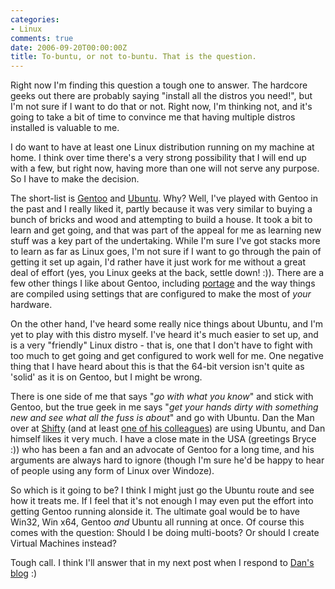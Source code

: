 ```yaml
---
categories:
- Linux
comments: true
date: 2006-09-20T00:00:00Z
title: To-buntu, or not to-buntu. That is the question.
---
```


Right now I'm finding this question a tough one to answer. The hardcore geeks out there are probably saying "install all the distros you need!", but I'm not sure if I want to do that or not. Right now, I'm thinking not, and it's going to take a bit of time to convince me that having multiple distros installed is valuable to me.

I do want to have at least one Linux distribution running on my machine at home. I think over time there's a very strong possibility that I will end up with a few, but right now, having more than one will not serve any purpose. So I have to make the decision.

The short-list is <a href="http://www.gentoo.org" title="Gentoo Linux">Gentoo</a> and <a href="http://www.ubuntu.com" title="Ubuntu Linux">Ubuntu</a>. Why? Well, I've played with Gentoo in the past and I really liked it, partly because it was very similar to buying a bunch of bricks and wood and attempting to build a house. It took a bit to learn and get going, and that was part of the appeal for me as learning new stuff was a key part of the undertaking. While I'm sure I've got stacks more to learn as far as Linux goes, I'm not sure if I want to go through the pain of getting it set up again, I'd rather have it just work for me without a great deal of effort (yes, you Linux geeks at the back, settle down! :)). There are a few other things I like about Gentoo, including <a href="http://gentoo-portage.com/" title="Gentoo Portage" title="_blank">portage</a> and the way things are compiled using settings that are configured to make the most of <em>your</em> hardware.

On the other hand, I've heard some really nice things about Ubuntu, and I'm yet to play with this distro myself. I've heard it's much easier to set up, and is a very "friendly" Linux distro - that is, one that I don't have to fight with too much to get going and get configured to work well for me. One negative thing that I have heard about this is that the 64-bit version isn't quite as 'solid' as it is on Gentoo, but I might be wrong.

There is one side of me that says "<em>go with what you know</em>" and stick with Gentoo, but the true geek in me says "<em>get your hands dirty with something new and see what all the fuss is about</em>" and go with Ubuntu. Dan the Man over at <a href="http://www.shiftperception.com" title="Shiftperception">Shifty</a> (and at least <a href="http://www.shiftperception.com/blog/posts/how-to-blow-up-2-computers-in-2-weeksthe-the-ballad-of-the-spare-computer/" title="How to blow up 2 computers in 2 weeks">one of his colleagues</a>) are using Ubuntu, and Dan himself likes it very much. I have a close mate in the USA (greetings Bryce :)) who has been a fan and an advocate of Gentoo for a long time, and his arguments are always hard to ignore (though I'm sure he'd be happy to hear of people using any form of Linux over Windoze).

So which is it going to be? I think I might just go the Ubuntu route and see how it treats me. If I feel that it's not enough I may even put the effort into getting Gentoo running alonside it. The ultimate goal would be to have Win32, Win x64, Gentoo <em>and</em> Ubuntu all running at once. Of course this comes with the question: Should I be doing multi-boots? Or should I create Virtual Machines instead?

Tough call. I think I'll answer that in my next post when I respond to <a href="http://www.shiftperception.com/blog/posts/how-to-blow-up-2-computers-in-2-weeksthe-the-ballad-of-the-spare-computer/" title="How to blow up 2 computers in 2 weeks">Dan's blog</a> :)
